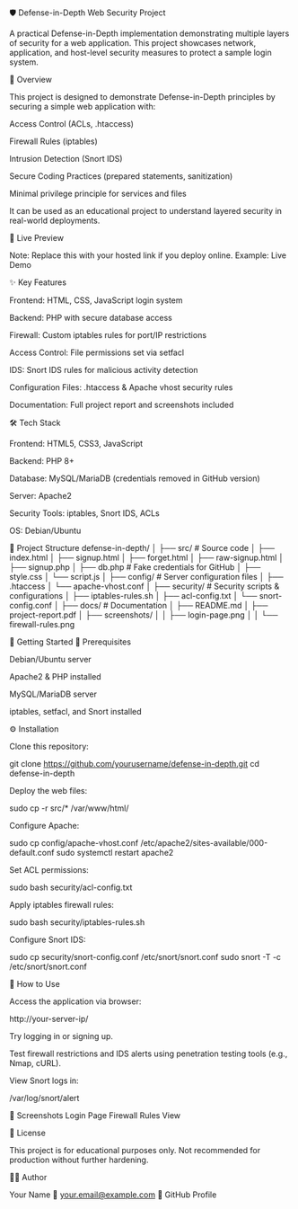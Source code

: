 🛡 Defense-in-Depth Web Security Project

A practical Defense-in-Depth implementation demonstrating multiple layers of security for a web application.
This project showcases network, application, and host-level security measures to protect a sample login system.

📖 Overview

This project is designed to demonstrate Defense-in-Depth principles by securing a simple web application with:

Access Control (ACLs, .htaccess)

Firewall Rules (iptables)

Intrusion Detection (Snort IDS)

Secure Coding Practices (prepared statements, sanitization)

Minimal privilege principle for services and files

It can be used as an educational project to understand layered security in real-world deployments.

🔗 Live Preview

Note: Replace this with your hosted link if you deploy online.
Example: Live Demo

✨ Key Features

Frontend: HTML, CSS, JavaScript login system

Backend: PHP with secure database access

Firewall: Custom iptables rules for port/IP restrictions

Access Control: File permissions set via setfacl

IDS: Snort IDS rules for malicious activity detection

Configuration Files: .htaccess & Apache vhost security rules

Documentation: Full project report and screenshots included

🛠 Tech Stack

Frontend: HTML5, CSS3, JavaScript

Backend: PHP 8+

Database: MySQL/MariaDB (credentials removed in GitHub version)

Server: Apache2

Security Tools: iptables, Snort IDS, ACLs

OS: Debian/Ubuntu

📂 Project Structure
defense-in-depth/
│
├── src/                 # Source code
│   ├── index.html
│   ├── signup.html
│   ├── forget.html
│   ├── raw-signup.html
│   ├── signup.php
│   ├── db.php           # Fake credentials for GitHub
│   ├── style.css
│   └── script.js
│
├── config/              # Server configuration files
│   ├── .htaccess
│   └── apache-vhost.conf
│
├── security/            # Security scripts & configurations
│   ├── iptables-rules.sh
│   ├── acl-config.txt
│   └── snort-config.conf
│
├── docs/                # Documentation
│   ├── README.md
│   ├── project-report.pdf
│   ├── screenshots/
│   │   ├── login-page.png
│   │   └── firewall-rules.png

🚀 Getting Started
📌 Prerequisites

Debian/Ubuntu server

Apache2 & PHP installed

MySQL/MariaDB server

iptables, setfacl, and Snort installed

⚙️ Installation

Clone this repository:

git clone https://github.com/yourusername/defense-in-depth.git
cd defense-in-depth


Deploy the web files:

sudo cp -r src/* /var/www/html/


Configure Apache:

sudo cp config/apache-vhost.conf /etc/apache2/sites-available/000-default.conf
sudo systemctl restart apache2


Set ACL permissions:

sudo bash security/acl-config.txt


Apply iptables firewall rules:

sudo bash security/iptables-rules.sh


Configure Snort IDS:

sudo cp security/snort-config.conf /etc/snort/snort.conf
sudo snort -T -c /etc/snort/snort.conf

🧪 How to Use

Access the application via browser:

http://your-server-ip/


Try logging in or signing up.

Test firewall restrictions and IDS alerts using penetration testing tools (e.g., Nmap, cURL).

View Snort logs in:

/var/log/snort/alert

📸 Screenshots
Login Page	Firewall Rules View

	
📜 License

This project is for educational purposes only.
Not recommended for production without further hardening.

👨‍💻 Author

Your Name
📧 your.email@example.com
🔗 GitHub Profile
